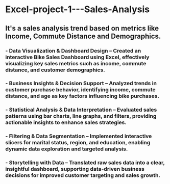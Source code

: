 # Excel-project-1---Sales-Analysis
## It's a sales analysis trend based on metrics like Income, Commute Distance and Demographics.
### - Data Visualization & Dashboard Design – Created an interactive Bike Sales Dashboard using Excel, effectively visualizing key sales metrics such as income, commute distance, and customer demographics.
### - Business Insights & Decision Support – Analyzed trends in customer purchase behavior, identifying income, commute distance, and age as key factors influencing bike purchases.
### - Statistical Analysis & Data Interpretation – Evaluated sales patterns using bar charts, line graphs, and filters, providing actionable insights to enhance sales strategies.
### - Filtering & Data Segmentation – Implemented interactive slicers for marital status, region, and education, enabling dynamic data exploration and targeted analysis.
### - Storytelling with Data – Translated raw sales data into a clear, insightful dashboard, supporting data-driven business decisions for improved customer targeting and sales growth.
